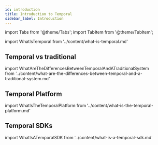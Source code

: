 ```yaml
---
id: introduction
title: Introduction to Temporal
sidebar_label: Introduction
---
```


import Tabs from '@theme/Tabs';
import TabItem from '@theme/TabItem';

import WhatIsTemporal from '../content/what-is-temporal.md'

<WhatIsTemporal/>

## Temporal vs traditional

import WhatAreTheDifferencesBetweenTemporalAndATraditionalSystem from '../content/what-are-the-differences-between-temporal-and-a-traditional-system.md'

<WhatAreTheDifferencesBetweenTemporalAndATraditionalSystem/>

## Temporal Platform

import WhatIsTheTemporalPlatform from '../content/what-is-the-temporal-platform.md'

<WhatIsTheTemporalPlatform/>

## Temporal SDKs

import WhatIsATemporalSDK from '../content/what-is-a-temporal-sdk.md'

<WhatIsATemporalSDK/>
